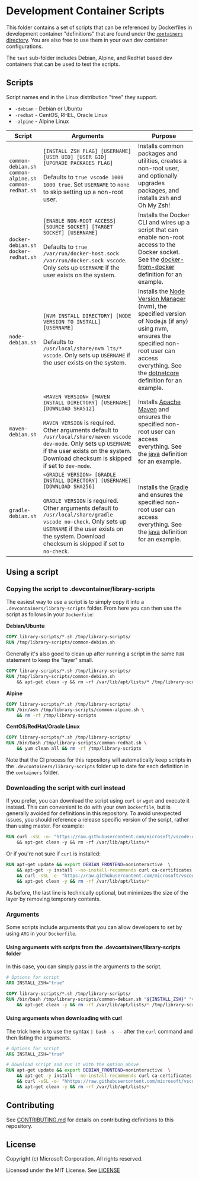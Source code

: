 # Development Container Scripts

This folder contains a set of scripts that can be referenced by Dockerfiles in development container "definitions" that are found under the [`containers` directory](../containers). You are also free to use them in your own dev container configurations.

The `test` sub-folder includes Debian, Alpine, and RedHat based dev containers that can be used to test the scripts.

## Scripts

Script names end in the Linux distribution "tree" they support.

- `-debian` - Debian or Ubuntu
- `-redhat` - CentOS, RHEL, Oracle Linux
- `-alpine` - Alpine Linux

| Script | Arguments | Purpose |
|--------|---------|-----------|
| `common-debian.sh`<br />`common-alpine.sh`<br />`common-redhat.sh` | `[INSTALL ZSH FLAG] [USERNAME] [USER UID] [USER GID] [UPGRADE PACKAGES FLAG]`<br /><br /> Defaults to `true vscode 1000 1000 true`. Set `USERNAME` to `none` to skip setting up a non-root user. | Installs common packages and utilities, creates a non-root user, and optionally upgrades packages, and installs zsh and Oh My Zsh! |
| `docker-debian.sh`<br />`docker-redhat.sh` | `[ENABLE NON-ROOT ACCESS] [SOURCE SOCKET] [TARGET SOCKET] [USERNAME]`<br /><br /> Defaults to `true /var/run/docker-host.sock /var/run/docker.sock vscode`. Only sets up `USERNAME` if the user exists on the system.| Installs the Docker CLI and wires up a script that can enable non-root access to the Docker socket. See the [docker-from-docker](../containers/docker-from-docker) definition for an example. |
| `node-debian.sh` | `[NVM INSTALL DIRECTORY] [NODE VERSION TO INSTALL] [USERNAME]`<br /><br />Defaults to `/usr/local/share/nvm lts/* vscode`. Only sets up `USERNAME` if the user exists on the system. | Installs the [Node Version Manager](https://github.com/nvm-sh/nvm) (nvm), the specified version of Node.js (if any) using nvm, ensures the specified non-root user can access everything. See the [dotnetcore](../containers/dotnetcore) definition for an example. |
| `maven-debian.sh` | `<MAVEN VERSION> [MAVEN INSTALL DIRECTORY] [USERNAME] [DOWNLOAD SHA512]`<br /><br />`MAVEN VERSION` is required. Other arguments default to `/usr/local/share/maven vscode dev-mode`. Only sets up `USERNAME` if the user exists on the system. Download checksum is skipped if set to `dev-mode`. | Installs [Apache Maven](https://github.com/nvm-sh/nvm) and ensures the specified non-root user can access everything. See the [java](../containers/java) definition for an example. |
| `gradle-debian.sh` | `<GRADLE VERSION> [GRADLE INSTALL DIRECTORY] [USERNAME] [DOWNLOAD SHA256]`<br /><br />`GRADLE VERSION` is required. Other arguments default to `/usr/local/share/gradle vscode no-check`. Only sets up `USERNAME` if the user exists on the system. Download checksum is skipped if set to `no-check`. | Installs the [Gradle](https://github.com/nvm-sh/nvm) and ensures the specified non-root user can access everything. See the [java](../containers/java) definition for an example. |

## Using a script

### Copying the script to .devcontainer/library-scripts

The easiest way to use a script is to simply copy it into a `.devcontainers/library-scripts` folder. From here you can then use the script as follows in your `Dockerfile`:

**Debian/Ubuntu**

```Dockerfile
COPY library-scripts/*.sh /tmp/library-scripts/
RUN /tmp/library-scripts/common-debian.sh
```

Generally it's also good to clean up after running a script in the same `RUN` statement to keep the "layer" small.

```Dockerfile
COPY library-scripts/*.sh /tmp/library-scripts/
RUN /tmp/library-scripts/common-debian.sh
    && apt-get clean -y && rm -rf /var/lib/apt/lists/* /tmp/library-scripts
```

**Alpine**

```Dockerfile
COPY library-scripts/*.sh /tmp/library-scripts/
RUN /bin/ash /tmp/library-scripts/common-alpine.sh \
    && rm -rf /tmp/library-scripts
```

**CentOS/RedHat/Oracle Linux**

```Dockerfile
COPY library-scripts/*.sh /tmp/library-scripts/
RUN /bin/bash /tmp/library-scripts/common-redhat.sh \
    && yum clean all && rm -rf /tmp/library-scripts
```

Note that the CI process for this repository will automatically keep scripts in the `.devcontainers/library-scripts` folder up to date for each definition in the `containers` folder.

### Downloading the script with curl instead

If you prefer, you can download the script using `curl` or `wget` and execute it instead. This can convenient to do with your own `Dockerfile`, but is generally avoided for definitions in this repository. To avoid unexpected issues, you should reference a release specific version of the script, rather than using master. For example:

```Dockerfile
RUN curl -sSL -o- "https://raw.githubusercontent.com/microsoft/vscode-dev-containers/v0.131.0/script-library/common-debian.sh" | bash -
    && apt-get clean -y && rm -rf /var/lib/apt/lists/*
```

Or if you're not sure if `curl` is installed:

```Dockerfile
RUN apt-get update && export DEBIAN_FRONTEND=noninteractive  \
    && apt-get -y install --no-install-recommends curl ca-certificates \
    && curl -sSL -o- "https://raw.githubusercontent.com/microsoft/vscode-dev-containers/v0.131.0/script-library/common-debian.sh" | bash - \
    && apt-get clean -y && rm -rf /var/lib/apt/lists/*
```

As before, the last line is technically optional, but minimizes the size of the layer by removing temporary contents.  

### Arguments

Some scripts include arguments that you can allow developers to set by using `ARG` in your `Dockerfile`.

#### Using arguments with scripts from the .devcontainers/library-scripts folder

In this case, you can simply pass in the arguments to the script.

```Dockerfile
# Options for script
ARG INSTALL_ZSH="true"

COPY library-scripts/*.sh /tmp/library-scripts/
RUN /bin/bash /tmp/library-scripts/common-debian.sh "${INSTALL_ZSH}" "vscode" "1000" "1000" "true" \
    && apt-get clean -y && rm -rf /var/lib/apt/lists/* /tmp/library-scripts
```

#### Using arguments when downloading with curl

The trick here is to use the syntax `| bash -s --` after the `curl` command and then listing the arguments.

```Dockerfile
# Options for script
ARG INSTALL_ZSH="true"

# Download script and run it with the option above
RUN apt-get update && export DEBIAN_FRONTEND=noninteractive  \
    && apt-get -y install --no-install-recommends curl ca-certificates \
    && curl -sSL -o- "hhttps://raw.githubusercontent.com/microsoft/vscode-dev-containers/v0.131.0/script-library/common-debian.sh" | bash -s -- "${INSTALL_ZSH}" "vscode" "1000" "1000" "true" \
    && apt-get clean -y && rm -rf /var/lib/apt/lists/*
```

## Contributing

See [CONTRIBUTING.md](../CONTRIBUTING.md) for details on contributing definitions to this repository.

## License

Copyright (c) Microsoft Corporation. All rights reserved.

Licensed under the MIT License. See [LICENSE](https://github.com/Microsoft/vscode-dev-containers/blob/master/LICENSE)
